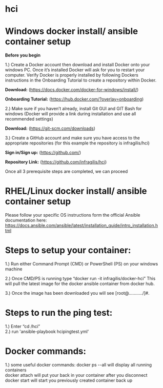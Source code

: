 # hci


# Windows docker install/ ansible container setup

**Before you begin** 

1.)	Create a Docker account then download and install Docker onto your windows PC. Once it’s installed Docker will ask for you to restart your computer. Verify Docker is properly installed by following Dockers instructions in the Onboarding Tutorial to create a repository within Docker. 

**Download:** (https://docs.docker.com/docker-for-windows/install/)

**Onboarding Tutorial:** (https://hub.docker.com/?overlay=onboarding)

2.)	Make sure if you haven’t already, install Git GUI and GIT Bash for windows (Docker will provide a link during installation and use all recommended settings)

**Download:** (https://git-scm.com/downloads)


3.)	Create a GitHub account and make sure you have access to the appropriate repositories (for this example the repository is infragilis/hci)

**Sign in/Sign up:** (https://github.com/)

**Repository Link:** (https://github.com/infragilis/hci)

Once all 3 prerequisite steps are completed, we can proceed

# RHEL/Linux docker install/ ansible container setup
Please follow your specific OS instructions form the official Ansible documentation here: 
https://docs.ansible.com/ansible/latest/installation_guide/intro_installation.html


# Steps to setup your container:

1.)	Run either Command Prompt (CMD) or PowerShell (PS) on your windows machine

2.)	Once CMD/PS is running type “docker run -it infragilis/docker-hci”  This will pull the latest image for the docker ansible container from docker hub.

3.)	Once the image has been downloaded you will see [root@.........../]#. 

# Steps to run the ping test:

1.) Enter “cd /hci”  
2.) run 'ansible-playbook hcipingtest.yml'  

# Docker commands:


1.)	some useful docker commands:
    docker ps --all will display all running containers  
    docker attach <containername> will put your back in your container after you disconnect
    docker start <containername> will start you previously created container back up 




